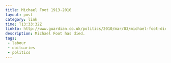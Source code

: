 ```yaml
---
title: Michael Foot 1913-2010
layout: post
category: link
time: T13:33:32Z
linkto: http://www.guardian.co.uk/politics/2010/mar/03/michael-foot-dies
description: Michael Foot has died.
tags:
 - labour
 - obituaries
 - politics
---
```


